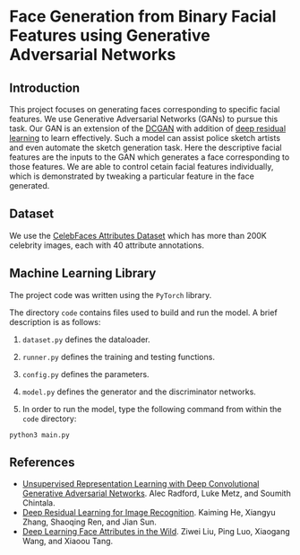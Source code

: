 # Face Generation from Binary Facial Features using Generative Adversarial Networks

## Introduction
This project focuses on generating faces corresponding to specific facial features. We use Generative Adversarial Networks (GANs) to pursue this task. Our GAN is an extension of the [DCGAN](https://arxiv.org/abs/1511.06434) with addition of [deep residual learning](https://arxiv.org/abs/1512.03385) to learn effectively. Such a model can assist police sketch artists and even automate the sketch generation task. Here the descriptive facial features are the inputs to the GAN which generates a face corresponding to those features. We are able to control cetain facial features individually, which is demonstrated by tweaking a particular feature in the face generated.  

## Dataset
We use the [CelebFaces Attributes Dataset](http://mmlab.ie.cuhk.edu.hk/projects/CelebA.html) which has more than 200K celebrity images, each with 40 attribute annotations.

## Machine Learning Library
The project code was written using the ```PyTorch``` library.

The directory ```code``` contains files used to build and run the model. A brief description is as follows:
1. ```dataset.py``` defines the dataloader.

2. ```runner.py``` defines the training and testing functions.

3. ```config.py``` defines the parameters.

4. ```model.py``` defines the generator and the discriminator networks.

5. In order to run the model, type the following command from within the ```code``` directory:
```
python3 main.py
```

## References
- [Unsupervised Representation Learning with Deep Convolutional Generative Adversarial Networks](https://arxiv.org/abs/1511.06434). Alec Radford, Luke Metz, and Soumith Chintala.
- [Deep Residual Learning for Image Recognition](https://arxiv.org/abs/1512.03385). Kaiming He, Xiangyu Zhang, Shaoqing Ren, and Jian Sun.
- [Deep Learning Face Attributes in the Wild](https://arxiv.org/abs/1411.7766). Ziwei Liu, Ping Luo, Xiaogang Wang, and Xiaoou Tang.
